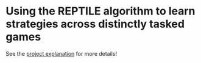 # Using the REPTILE algorithm to learn strategies across distinctly tasked games

See the [project explanation](/project_explanation.pdf) for more details!

